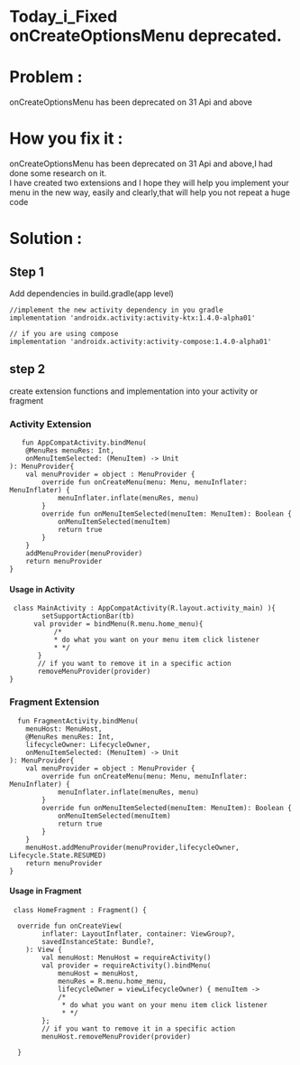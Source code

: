 # Today_i_Fixed  onCreateOptionsMenu deprecated.

# Problem :

onCreateOptionsMenu has been deprecated on 31 Api and above  <br />


# How you fix it :
onCreateOptionsMenu has been deprecated on 31 Api and above,I had done some research on it. <br />
I have created two extensions and I hope they will help you implement your menu in the new way, easily and clearly,that will help you not repeat a huge code <br />
# Solution :

## Step 1
Add dependencies in build.gradle(app level)
```
//implement the new activity dependency in you gradle
implementation 'androidx.activity:activity-ktx:1.4.0-alpha01'

// if you are using compose 
implementation 'androidx.activity:activity-compose:1.4.0-alpha01'
```

## step 2 
create extension functions and implementation into your activity or fragment<br />


###  Activity Extension 

```
   fun AppCompatActivity.bindMenu(
    @MenuRes menuRes: Int,
    onMenuItemSelected: (MenuItem) -> Unit
): MenuProvider{
    val menuProvider = object : MenuProvider {
        override fun onCreateMenu(menu: Menu, menuInflater: MenuInflater) {
            menuInflater.inflate(menuRes, menu)
        }
        override fun onMenuItemSelected(menuItem: MenuItem): Boolean {
            onMenuItemSelected(menuItem)
            return true
        }
    }
    addMenuProvider(menuProvider)
    return menuProvider
}
```

#### Usage in Activity


```
 class MainActivity : AppCompatActivity(R.layout.activity_main) ){
    	setSupportActionBar(tb)
      val provider = bindMenu(R.menu.home_menu){
           /*
           * do what you want on your menu item click listener
           * */
       }
       // if you want to remove it in a specific action
       removeMenuProvider(provider)
}
```

###  Fragment Extension

```
  fun FragmentActivity.bindMenu(
    menuHost: MenuHost,
    @MenuRes menuRes: Int,
    lifecycleOwner: LifecycleOwner,
    onMenuItemSelected: (MenuItem) -> Unit
): MenuProvider{
    val menuProvider = object : MenuProvider {
        override fun onCreateMenu(menu: Menu, menuInflater: MenuInflater) {
            menuInflater.inflate(menuRes, menu)
        }
        override fun onMenuItemSelected(menuItem: MenuItem): Boolean {
            onMenuItemSelected(menuItem)
            return true
        }
    }
    menuHost.addMenuProvider(menuProvider,lifecycleOwner, Lifecycle.State.RESUMED)
    return menuProvider
}

```

#### Usage in Fragment


```
 class HomeFragment : Fragment() {
  
  override fun onCreateView(
        inflater: LayoutInflater, container: ViewGroup?,
        savedInstanceState: Bundle?,
    ): View {
        val menuHost: MenuHost = requireActivity()
        val provider = requireActivity().bindMenu(
            menuHost = menuHost,
            menuRes = R.menu.home_menu,
            lifecycleOwner = viewLifecycleOwner) { menuItem ->
            /*
             * do what you want on your menu item click listener
             * */
        };
        // if you want to remove it in a specific action
        menuHost.removeMenuProvider(provider)

  }
```